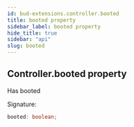 ```yaml
---
id: bud-extensions.controller.booted
title: booted property
sidebar_label: booted property
hide_title: true
sidebar: "api"
slug: booted
---
```


## Controller.booted property

Has booted

Signature:

```typescript
booted: boolean;
```
